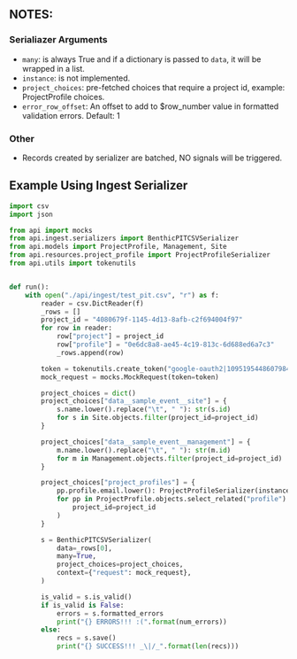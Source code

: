 ## NOTES:

### Serialiazer Arguments

- `many`: is always True and if a dictionary is passed to `data`, it will be wrapped in a list.
- `instance`: is not implemented.
- `project_choices`: pre-fetched choices that require a project id, example: ProjectProfile choices.
- `error_row_offset`: An offset to add to $row_number value in formatted validation errors.  Default: 1


### Other

- Records created by serializer are batched, NO signals will be triggered.


## Example Using Ingest Serializer

```python
import csv
import json

from api import mocks
from api.ingest.serializers import BenthicPITCSVSerializer
from api.models import ProjectProfile, Management, Site
from api.resources.project_profile import ProjectProfileSerializer
from api.utils import tokenutils


def run():
    with open("./api/ingest/test_pit.csv", "r") as f:
        reader = csv.DictReader(f)
        _rows = []
        project_id = "4080679f-1145-4d13-8afb-c2f694004f97"
        for row in reader:
            row["project"] = project_id
            row["profile"] = "0e6dc8a8-ae45-4c19-813c-6d688ed6a7c3"
            _rows.append(row)

        token = tokenutils.create_token("google-oauth2|109519544860798433542")
        mock_request = mocks.MockRequest(token=token)

        project_choices = dict()
        project_choices["data__sample_event__site"] = {
            s.name.lower().replace("\t", " "): str(s.id)
            for s in Site.objects.filter(project_id=project_id)
        }

        project_choices["data__sample_event__management"] = {
            m.name.lower().replace("\t", " "): str(m.id)
            for m in Management.objects.filter(project_id=project_id)
        }

        project_choices["project_profiles"] = {
            pp.profile.email.lower(): ProjectProfileSerializer(instance=pp).data
            for pp in ProjectProfile.objects.select_related("profile").filter(
                project_id=project_id
            )
        }

        s = BenthicPITCSVSerializer(
            data=_rows[0],
            many=True,
            project_choices=project_choices,
            context={"request": mock_request},
        )

        is_valid = s.is_valid()
        if is_valid is False:
            errors = s.formatted_errors
            print("{} ERRORS!!! :(".format(num_errors))
        else:
            recs = s.save()
            print("{} SUCCESS!!! _\|/_".format(len(recs)))

```